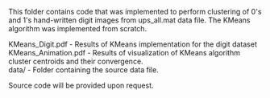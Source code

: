 This folder contains code that was implemented to perform clustering of 0's and 1's hand-written digit images from ups_all.mat data file. The KMeans algorithm was implemented from scratch.  

KMeans_Digit.pdf - Results of KMeans implementation for the digit dataset  
KMeans_Animation.pdf - Results of visualization of KMeans algorithm cluster centroids and their convergence.  
data/ - Folder containing the source data file.

Source code will be provided upon request.

